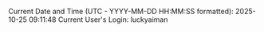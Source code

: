 Current Date and Time (UTC - YYYY-MM-DD HH:MM:SS formatted): 2025-10-25 09:11:48
Current User's Login: luckyaiman
